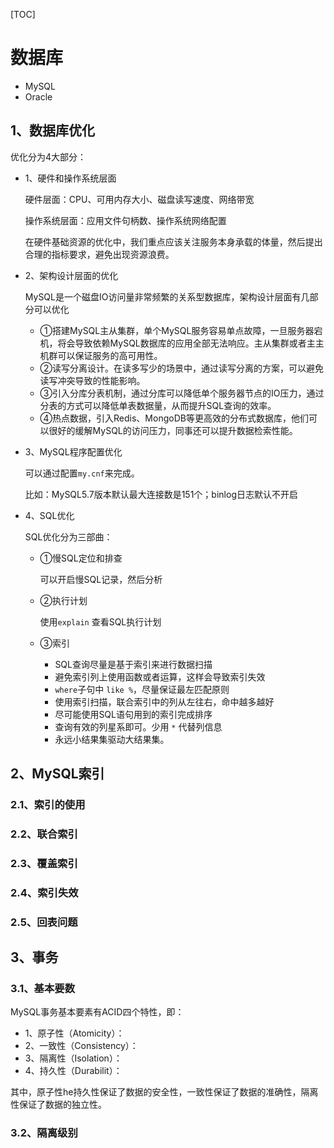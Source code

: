 [TOC]

# 数据库

* MySQL
* Oracle

## 1、数据库优化

优化分为4大部分：

* 1、硬件和操作系统层面

  硬件层面：CPU、可用内存大小、磁盘读写速度、网络带宽

  操作系统层面：应用文件句柄数、操作系统网络配置

  在硬件基础资源的优化中，我们重点应该关注服务本身承载的体量，然后提出合理的指标要求，避免出现资源浪费。

* 2、架构设计层面的优化

  MySQL是一个磁盘IO访问量非常频繁的关系型数据库，架构设计层面有几部分可以优化

  * ①搭建MySQL主从集群，单个MySQL服务容易单点故障，一旦服务器宕机，将会导致依赖MySQL数据库的应用全部无法响应。主从集群或者主主机群可以保证服务的高可用性。
  * ②读写分离设计。在读多写少的场景中，通过读写分离的方案，可以避免读写冲突导致的性能影响。
  * ③引入分库分表机制，通过分库可以降低单个服务器节点的IO压力，通过分表的方式可以降低单表数据量，从而提升SQL查询的效率。
  * ④热点数据，引入Redis、MongoDB等更高效的分布式数据库，他们可以很好的缓解MySQL的访问压力，同事还可以提升数据检索性能。

* 3、MySQL程序配置优化

  可以通过配置`my.cnf`来完成。

  比如：MySQL5.7版本默认最大连接数是151个；binlog日志默认不开启

* 4、SQL优化

  SQL优化分为三部曲：

  * ①慢SQL定位和排查

    可以开启慢SQL记录，然后分析

  * ②执行计划

    使用`explain` 查看SQL执行计划

  * ③索引

    * SQL查询尽量是基于索引来进行数据扫描
    * 避免索引列上使用函数或者运算，这样会导致索引失效
    * `where`子句中 `like %`，尽量保证最左匹配原则
    * 使用索引扫描，联合索引中的列从左往右，命中越多越好
    * 尽可能使用SQL语句用到的索引完成排序
    * 查询有效的列星系即可。少用 `*` 代替列信息
    * 永远小结果集驱动大结果集。

## 2、MySQL索引

### 2.1、索引的使用
### 2.2、联合索引
### 2.3、覆盖索引
### 2.4、索引失效
### 2.5、回表问题

## 3、事务

### 3.1、基本要数

MySQL事务基本要素有ACID四个特性，即：

* 1、原子性（Atomicity）：
* 2、一致性（Consistency）：
* 3、隔离性（Isolation）：
* 4、持久性（Durabilit）：

其中，原子性he持久性保证了数据的安全性，一致性保证了数据的准确性，隔离性保证了数据的独立性。

### 3.2、隔离级别